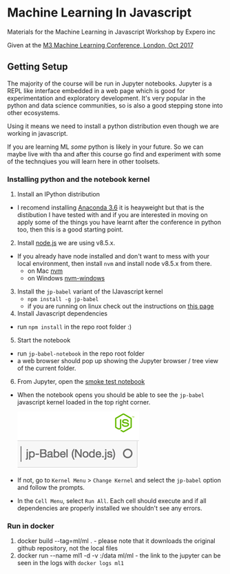 # Machine Learning In Javascript

Materials for the Machine Learning in Javascript Workshop by Expero inc

Given at the [M3 Machine Learning Conference, London, Oct 2017](http://www.mcubed.london/sessions/workshop-introduction-to-machine-learning-with-javascript/)

## Getting Setup

The majority of the course will be run in Jupyter notebooks. Jupyter is a REPL like interface embedded in a web page which is good for experimentation and exploratory development. It's very popular in the python and data science communities, so is also a good stepping stone into other ecosystems.

Using it means we need to install a python distribution even though we are working in javascript. 

If you are learning ML *some* python is likely in your future. So we can maybe live with tha and after this course go find and experiment with some of the technqiues you will learn here in other toolsets.

### Installing python and the notebook kernel

 1. Install an IPython distribution
   - I recomend installing [Anaconda 3.6](https://www.anaconda.com/download/) it is heayweight but that is the distibution I have tested with and if you are interested in moving on apply some of the things you have learnt after the conference in python too, then this is a good starting point.
 2. Install [node.js](https://nodejs.org/en/) we are using v8.5.x.
   - If you already have node installed and don't want to mess with your local environment, then install `nvm` and install node v8.5.x from there. 
     - on Mac [nvm](https://github.com/creationix/nvm/blob/master/README.md)
     - on Windows [nvm-windows](https://github.com/coreybutler/nvm-windows)
 3. Install the `jp-babel` variant of the IJavascript kernel
    - `npm install -g jp-babel`
    - if you are running on linux check out the instructions on [this page](http://n-riesco.github.io/ijavascript/doc/install.md.html)
 4. Install Javascript dependencies
   - run `npm install` in the repo root folder :)
 5. Start the notebook
   - run `jp-babel-notebook` in the repo root folder
   - a web browser should pop up showing the Jupyter browser / tree view of the current folder.
 6. From Jupyter, open the [smoke test notebook](0_smoke_test.ipynb)
   - When the notebook opens you should be able to see the `jp-babel` javascript kernel loaded in the top right corner.

     ![jp-babel kernel](images/jp-babel-kernel-loaded.png)

   - If not, go to `Kernel Menu` > `Change Kernel` and select the `jp-babel` option and follow the prompts.
   - In the `Cell Menu`, select `Run All`. Each cell should execute and if all dependencies are properly installed we shouldn't see any errors.

### Run in docker

  1. docker build --tag=ml/ml . 
    - please note that it downloads the original github repository, not the local files
  2. docker run --name ml1 -d -v <path to your nodebooks>:/data ml/ml
    - the link to the jupyter can be seen in the logs with `docker logs ml1`
